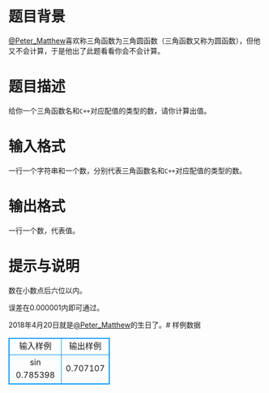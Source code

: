 # 题目背景
[@Peter_Matthew](https://www.luogu.org/space/show?uid=59593)喜欢称三角函数为三角圆函数（三角函数又称为圆函数），但他又不会计算，于是他出了此题看看你会不会计算。
# 题目描述
给你一个三角函数名和```C++```对应配值的类型的数，请你计算出值。
# 输入格式
一行一个字符串和一个数，分别代表三角函数名和```C++```对应配值的类型的数。
# 输出格式
一行一个数，代表值。
# 提示与说明
数在小数点后六位以内。

误差在0.000001内即可通过。

2018年4月20日就是[@Peter_Matthew](https://www.luogu.org/space/show?uid=59593)的生日了。# 样例数据
<style>
        table,table tr th, table tr td { border:1px solid #0094ff; }
        table { width: 200px; min-height: 25px; line-height: 25px; text-align: center; border-collapse: collapse;}   
    </style>
<table>
	<tr>
		<td>输入样例</td>
		<td>输出样例</td>
	</tr>
<tr><td>sin 0.785398</td><td>0.707107</td></tr></table>
